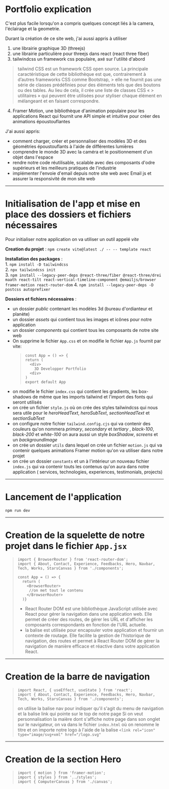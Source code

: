 # Portfolio explication

C'est plus facile lorsqu'on a compris quelques concept liés à la camera, l'éclairage et la geometrie.

Durant la création de ce site web, j'ai aussi appris à utiliser 
  1. une librairie graphique 3D (threejs)
  2. une librairie particulière pour threejs dans react (react three fiber)
  3. tailwindcss un framework css populaire, axé sur l'utilité d'abord
  
  > tailwind CSS est un framework CSS open source. La principale caractéristique de cette bibliothèque est que, contrairement à d’autres frameworks CSS comme Bootstrap,       > elle ne fournit pas une série de classes prédéfinies pour des éléments tels que des boutons ou des tables. Au lieu de cela, il crée une liste de classes CSS «             > utilitaires » qui peuvent être utilisées pour styliser chaque élément en mélangeant et en faisant correspondre.
      
  4. Framer Motion, une bibliothèque d'animation populaire pour les applications React qui fournit une API simple et intuitive pour créer des animations époustouflantes

  J'ai aussi appris:
  + comment charger, créer et personnaliser des modèles 3D et des géométries époustouflants à l'aide de différentes lumières
  +  comprendre le monde 3D avec la caméra et le positionnement d'un objet dans l'espace
  +  rendre notre code réutilisable, scalable avec des composants d'odre supérieurs et les meilleurs pratiques de l'industrie
  + implémenter l'envoie d'email depuis notre site web avec Email js et assurer la responsivité de mon site web

---

# Initialisation de l'app et mise en place des dossiers et fichiers nécessaires

Pour initialiser notre application on va utiliser un outil appelé *vite*

**Creation du projet** : `npm create vite@latest ./ -- -- template react`  

**Installation des packages** :   
                                1. `npm install -D tailwindcss `  
                                2. `npx tailwindcss init`  
                                3. ```npm install --legacy-peer-deps @react-three/fiber @react-three/drei maath react-tilt react-vertical-timeline-component @emailjs/browser
                                framer-motion react-router-dom```
                                4. `npm install --legacy-peer-deps -D postcss autoprefixer`
                                
**Dossiers et fichiers nécessaires** :  
+ un dossier *public* contenant les modèles 3d (bureau d'ordianteur et planète)
+ un dossier *assets* qui contient tous les images et icônes pour notre application
+ un dossier *components* qui contient tous les composants de notre site web
+ On supprime le fichier `App.css` et on modifie le fichier `App.js` fournit par vite:
  > ```
  > const App = () => {
  > return (
  >   <div>
  >     3D Developper Portfolio
  >   <div>
  > )
  > export default App
  > ```
+ on modifie le fichier `index.css` qui contient les gradients, les box-shadows de même que les imports tailwind et l'import des fonts qui seront utilisés
+ on crée un fichier `style.js` où on crée des styles tailwindcss qui nous sera utile pour le *heroHeadText*, *heroSubText*, *sectionHeadText* et *sectionSubText*
+ on configure notre fichier `tailwind.config.cjs` qui va contenir des couleurs qu'on nommera *primary*, *secondary* et *tertiary* , *black-100*, *black-200* et *white-100*  on aura aussi un style *boxShadow*, *screens* et un *backgroundImage*
+ on crée un dossier `utils` dans lequel on crée un fichier `motion.js` qui va contenir quelques animations Framer motion qu'on va utiliser dans notre projet
+ on crée un dossier `constants` et un à l'intérieur un nouveau fichier `index.js` qui va contenir touts les contenus qu'on aura dans notre application (  services, technologies, experiences, testimonials, projects)

---
# Lancement de l'application
`npm run dev`

---
# Creation de la squelette de notre projet dans le fichier `App.jsx`
> ```
> import { BrowserRouter } from 'react-router-dom';
> import { About, Contact, Experience, Feedbacks, Hero, Navbar, Tech, Works, StarsCanvas } from './components';
>
> const App = () => {
>   return (
>     <BrowserRouter>
>      //on met tout le contenu
>     </BrowserRouter>
>   )}
> ```
> + React Router DOM est une bibliothèque JavaScript utilisée avec React pour gérer la navigation dans une application web. Elle permet de créer des routes, de gérer les URL et d'afficher les composants correspondants en fonction de l'URL actuelle.
> + la balise <BrowserRouter> est utilisée pour encapsuler votre application et fournir un contexte de routage. Elle facilite la gestion de l'historique de navigation, des routes et permet à React Router DOM de gérer la navigation de manière efficace et réactive dans votre application React.

---
# Creation de la barre de navigation

> ```
> import React, { useEffect, useState } from 'react';
> import { About, Contact, Experience, Feedbacks, Hero, Navbar, Tech, Works, StarsCanvas } from './components';
>  ```
> on utilise la balise nav pour indiquer qu'il s'agit du menu de navigation et la balise link qui pointe sur le top de notre page
> Si on veut personnalisation la maière dont s'affiche notre page dans son onglet sur le navigateur, on va dans le fichier `index.html` où on renomme le titre et on importe notre logo à l'aide de la balise `<link rel="icon" type="image/svg+xml" href="/logo.svg"` 

---
# Creation de la section Hero
> ```
> import { motion } from 'framer-motion';
> import { styles } from '../styles';
> import { ComputerCanvas } from './canvas';
>  ```
